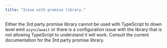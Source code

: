 ```yaml
---
title: "Issue with promise library."
---
```


Either the 3rd party promise library cannot be used with TypeScript to down
level emit `async`/`await` or there is a configuration issue with the library
that is not allowing TypeScript to understand it will work. Consult the current
documentation for the 3rd party promise library.
